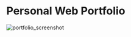 # Personal Web Portfolio
![portfolio_screenshot](https://github.com/Quejicus/portfolio.dev/assets/95105018/0281cf04-c6b1-4a5a-9609-511a11ef628f)